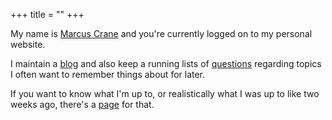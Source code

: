 +++
title = ""
+++

My name is [Marcus Crane](/about) and you're currently logged on to my personal website.

I maintain a [blog](/blog) and also keep a running lists of [questions](/questions) regarding topics I often want to remember things about for later.

If you want to know what I'm up to, or realistically what I was up to like two weeks ago, there's a [page](/now) for that.
